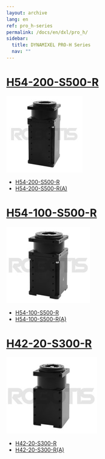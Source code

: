 ```yaml
---
layout: archive
lang: en
ref: pro_h-series
permalink: /docs/en/dxl/pro_h/
sidebar:
  title: DYNAMIXEL PRO-H Series
  nav: ""
---
```


# [H54-200-S500-R](#h54-200-s500-r)

![](/assets/images/dxl/pro/h54-200-s500-r_product.jpg)
- [H54-200-S500-R](/docs/en/dxl/pro/h54-200-s500-r/)
- [H54-200-S500-R(A)](/docs/en/dxl/pro/h54-200-s500-ra/)

# [H54-100-S500-R](#h54-100-s500-r)

![](/assets/images/dxl/pro/h54-100-s500-r_product.jpg)
- [H54-100-S500-R](/docs/en/dxl/pro/h54-100-s500-r/)
- [H54-100-S500-R(A)](/docs/en/dxl/pro/h54-100-s500-ra/)

# [H42-20-S300-R](#h42-20-s300-r)

![](/assets/images/dxl/pro/h42-20-s300-r_product.jpg)
- [H42-20-S300-R](/docs/en/dxl/pro/h42-20-s300-r/)
- [H42-20-S300-R(A)](/docs/en/dxl/pro/h42-20-s300-ra/)
